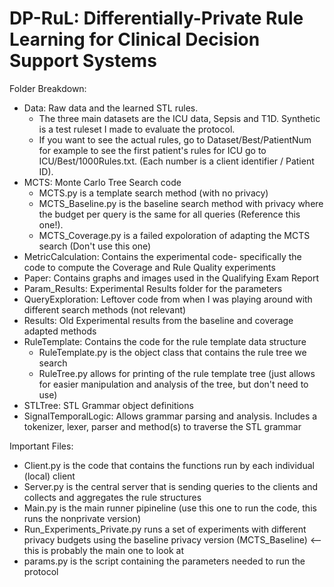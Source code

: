 # DP-RuL: Differentially-Private Rule Learning for Clinical Decision Support Systems

Folder Breakdown:
- Data: Raw data and the learned STL rules. 
  - The three main datasets are the ICU data, Sepsis and T1D. Synthetic is a test ruleset I made to evaluate the protocol.
  - If you want to see the actual rules, go to Dataset/Best/PatientNum for example to see the first patient's rules for ICU go to ICU/Best/1000Rules.txt. (Each number is a client identifier / Patient ID).
- MCTS: Monte Carlo Tree Search code
  - MCTS.py is a template search method (with no privacy)
  - MCTS_Baseline.py is the baseline search method with privacy where the budget per query is the same for all queries (Reference this one!). 
  - MCTS_Coverage.py is a failed expoloration of adapting the MCTS search (Don't use this one)
- MetricCalculation: Contains the experimental code- specifically the code to compute the Coverage and Rule Quality experiments
- Paper: Contains graphs and images used in the Qualifying Exam Report
- Param_Results: Experimental Results folder for the parameters
- QueryExploration: Leftover code from when I was playing around with different search methods (not relevant)
- Results: Old Experimental results from the baseline and coverage adapted methods
- RuleTemplate: Contains the code for the rule template data structure 
  - RuleTemplate.py is the object class that contains the rule tree we search
  - RuleTree.py allows for printing of the rule template tree (just allows for easier manipulation and analysis of the tree, but don't need to use)
- STLTree: STL Grammar object definitions
- SignalTemporalLogic: Allows grammar parsing and analysis. Includes a tokenizer, lexer, parser and method(s) to traverse the STL grammar

Important Files:
- Client.py is the code that contains the functions run by each individual (local) client
- Server.py is the central server that is sending queries to the clients and collects and aggregates the rule structures
- Main.py is the main runner pipineline (use this one to run the code, this runs the nonprivate version)
- Run_Experiments_Private.py runs a set of experiments with different privacy budgets using the baseline privacy version (MCTS_Baseline) <-- this is probably the main one to look at
- params.py is the script containing the parameters needed to run the protocol
